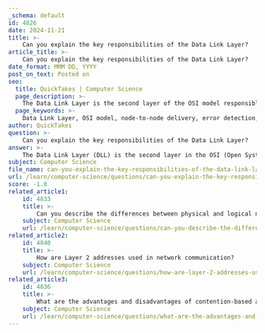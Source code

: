 ```yaml
---
_schema: default
id: 4826
date: 2024-11-21
title: >-
    Can you explain the key responsibilities of the Data Link Layer?
article_title: >-
    Can you explain the key responsibilities of the Data Link Layer?
date_format: MMM DD, YYYY
post_on_text: Posted on
seo:
  title: QuickTakes | Computer Science
  page_description: >-
    The Data Link Layer is the second layer of the OSI model responsible for node-to-node communication, error detection and correction, framing data, managing Media Access Control, and ensuring reliable data transmission across networks.
  page_keywords: >-
    Data Link Layer, OSI model, node-to-node delivery, error detection, error correction, framing, Media Access Control, MAC addressing, link management, flow control, sub-layer division, Logical Link Control, LLC, data transmission, network reliability
author: QuickTakes
question: >-
    Can you explain the key responsibilities of the Data Link Layer?
answer: >-
    The Data Link Layer (DLL) is the second layer in the OSI (Open Systems Interconnection) model and plays a crucial role in the transmission of data across a network. Here are the key responsibilities of the Data Link Layer:\n\n1. **Node-to-Node Delivery**: The primary function of the Data Link Layer is to facilitate the transfer of data between adjacent network nodes. It ensures that data packets are delivered from the sender to the receiver over a physical link.\n\n2. **Error Detection and Correction**: The Data Link Layer is responsible for ensuring that the data transmitted is error-free. It implements mechanisms to detect errors that may occur during transmission and may also provide methods for correcting these errors.\n\n3. **Framing**: The DLL organizes data into frames, which are structured packets that include not only the payload (the actual data) but also control information such as source and destination MAC addresses, frame type, and error-checking data.\n\n4. **Media Access Control (MAC)**: The Data Link Layer manages how devices on the same network segment access the physical medium. It uses MAC protocols to control how data is placed on the network and to avoid collisions when multiple devices attempt to transmit simultaneously.\n\n5. **Addressing**: The DLL uses MAC addresses to identify devices on the network. Each device on a local area network (LAN) has a unique MAC address, which is used to ensure that frames are delivered to the correct destination.\n\n6. **Link Management**: The Data Link Layer establishes and maintains the link between two directly connected nodes. It is responsible for creating and disbanding communication points as needed.\n\n7. **Flow Control**: The DLL may implement flow control mechanisms to manage the rate of data transmission between sender and receiver, ensuring that the sender does not overwhelm the receiver with too much data at once.\n\n8. **Sub-layer Division**: The Data Link Layer is further divided into two sub-layers:\n   - **Logical Link Control (LLC)**: This sub-layer manages communication between the network layer and the data link layer, providing services such as error checking and frame synchronization.\n   - **Media Access Control (MAC)**: This sub-layer is responsible for controlling how devices on the network gain access to the medium and how frames are transmitted.\n\nIn summary, the Data Link Layer is essential for ensuring reliable communication between devices on a network, managing error detection and correction, framing data, and controlling access to the physical medium. Its effective operation is critical for the overall performance and reliability of network communications.
subject: Computer Science
file_name: can-you-explain-the-key-responsibilities-of-the-data-link-layer.md
url: /learn/computer-science/questions/can-you-explain-the-key-responsibilities-of-the-data-link-layer
score: -1.0
related_article1:
    id: 4833
    title: >-
        Can you describe the differences between physical and logical network topologies?
    subject: Computer Science
    url: /learn/computer-science/questions/can-you-describe-the-differences-between-physical-and-logical-network-topologies
related_article2:
    id: 4840
    title: >-
        How are Layer 2 addresses used in network communication?
    subject: Computer Science
    url: /learn/computer-science/questions/how-are-layer-2-addresses-used-in-network-communication
related_article3:
    id: 4836
    title: >-
        What are the advantages and disadvantages of contention-based access methods?
    subject: Computer Science
    url: /learn/computer-science/questions/what-are-the-advantages-and-disadvantages-of-contentionbased-access-methods
---
```


&nbsp;